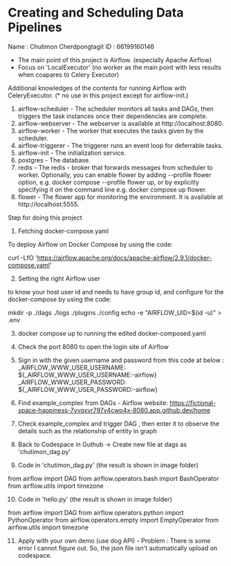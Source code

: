 # Creating and Scheduling Data Pipelines

Name : Chutimon Cherdpongtagit
ID : 66199160146

- The main point of this project is Airflow. (especially Apache Airflow)
- Focus on 'LocalExecutor' (no worker as the main point with less results when coapares to Celery Executor)


Additional knowledges of the contents for running Airflow with CeleryExecutor. 
(* no use in this project except for airflow-init.)
1. airflow-scheduler - The scheduler monitors all tasks and DAGs, then triggers the task instances once their dependencies are complete.
2. airflow-webserver - The webserver is available at http://localhost:8080.
3. airflow-worker - The worker that executes the tasks given by the scheduler.
4. airflow-triggerer - The triggerer runs an event loop for deferrable tasks.
5. airflow-init - The initialization service.
6. postgres - The database.
7. redis - The redis - broker that forwards messages from scheduler to worker.
Optionally, you can enable flower by adding --profile flower option, e.g. docker compose --profile flower up, or by explicitly specifying it on the command line e.g. docker compose up flower.
8. flower - The flower app for monitoring the environment. It is available at http://localhost:5555.

Step for doing this project

1. Fetching docker-compose.yaml

To deploy Airflow on Docker Compose by using the code:

curl -LfO 'https://airflow.apache.org/docs/apache-airflow/2.9.1/docker-compose.yaml'

2. Setting the right Airflow user

 to know your host user id and needs to have group id,
 and configure for the docker-compose by using the code:

mkdir -p ./dags ./logs ./plugins ./config
echo -e "AIRFLOW_UID=$(id -u)" > .env

3. docker compose up to running the edited docker-composed.yaml
4. Check the port 8080 to open the login site of Airflow
5. Sign in with the given username and password from this code at below :
      _AIRFLOW_WWW_USER_USERNAME: ${_AIRFLOW_WWW_USER_USERNAME:-airflow}
      _AIRFLOW_WWW_USER_PASSWORD: ${_AIRFLOW_WWW_USER_PASSWORD:-airflow}
6. Find example_complex from DAGs - Airflow website:
       https://fictional-space-happiness-7vvqxvr797v4cwp4x-8080.app.github.dev/home

7. Check example_complex and trigger DAG , then enter it to observe the details such as the relationship of entity in graph

8. Back to Codespace in Guthub -> Create new file at dags as 'chutimon_dag.py'
9. Code in 'chutimon_dag.py' (the result is shown in image folder)

from airflow import DAG
from airflow.operators.bash import BashOperator
from airflow.utils import timezone

10. Code in 'hello.py' (the result is shown in image folder)

from airflow import DAG
from airflow.operators.python import PythonOperator
from airflow.operators.empty import EmptyOperator
from airflow.utils import timezone

11. Apply with your own demo (use dog API) - Problem : There is some error I cannot figure out.
So, the json file isn't automatically upload on codespace.